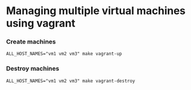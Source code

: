 # Managing multiple virtual machines using vagrant

### Create machines 
```
ALL_HOST_NAMES="vm1 vm2 vm3" make vagrant-up
```

### Destroy machines 
```
ALL_HOST_NAMES="vm1 vm2 vm3" make vagrant-destroy
```



